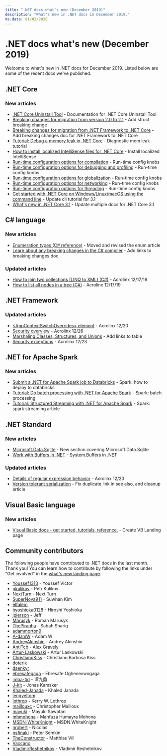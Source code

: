 ```yaml
---
title: ".NET docs what's new (December 2019)"
description: "What's new in .NET docs in December 2019."
ms.date: 01/02/2020
---
```


# .NET docs what's new (December 2019)

Welcome to what's new in .NET docs for December 2019. Listed below are some of the recent docs we've published.

## .NET Core

### New articles

- [.NET Core Uninstall Tool](../core/additional-tools/uninstall-tool.md) - Documentation for .NET Core Uninstall Tool
- [Breaking changes for migration from version 2.0 to 2.1](../core/compatibility/2.0-2.1.md) - Add struct breaking change
- [Breaking changes for migration from .NET Framework to .NET Core](../core/compatibility/fx-core.md) - Add breaking changes doc for .NET Framework to .NET Core
- [Tutorial: Debug a memory leak in .NET Core](../core/diagnostics/debug-memory-leak.md) - Diagnostic mem leak tutorial
- [How to install localized IntelliSense files for .NET Core](../core/install/localized-intellisense.md) - Install localized IntelliSense
- [Run-time configuration options for compilation](../core/run-time-config/compilation.md) - Run-time config knobs
- [Run-time configuration options for debugging and profiling](../core/run-time-config/debugging-profiling.md) - Run-time config knobs
- [Run-time configuration options for globalization](../core/run-time-config/globalization.md) - Run-time config knobs
- [Run-time configuration options for networking](../core/run-time-config/networking.md) - Run-time config knobs
- [Run-time configuration options for threading](../core/run-time-config/threading.md) - Run-time config knobs
- [Get started with .NET Core on Windows/Linux/macOS using the command line](../core/tutorials/cli-create-console-app.md) - Update cli tutorial for 3.1
- [What's new in .NET Core 3.1](../core/whats-new/dotnet-core-3-1.md) - Update multiple docs for .NET Core 3.1

## C# language

### New articles

- [Enumeration types (C# reference)](../csharp/language-reference/builtin-types/enum.md) - Moved and revised the enum article
- [Learn about any breaking changes in the C# compiler](../csharp/whats-new/breaking-changes.md) - Add links to breaking changes doc

### Updated articles

- [How to join two collections (LINQ to XML) (C#)](../csharp/programming-guide/concepts/linq/how-to-join-two-collections-linq-to-xml.md) - Acrolinx 12/17/19
- [How to list all nodes in a tree (C#)](../csharp/programming-guide/concepts/linq/how-to-list-all-nodes-in-a-tree.md) - Acrolinx 12/17/19

## .NET Framework

### Updated articles

- [\<AppContextSwitchOverrides> element](../framework/configure-apps/file-schema/runtime/appcontextswitchoverrides-element.md) - Acrolinx 12/20
- [Security overview](../framework/data/adonet/security-overview.md) - Acrolinx 12/26
- [Marshaling Classes, Structures, and Unions](../framework/interop/marshaling-classes-structures-and-unions.md) - Add links to table
- [Security exceptions](../framework/wcf/diagnostics/exceptions-reference/security-exceptions.md) - Acrolinx 12/23

## .NET for Apache Spark

### New articles

- [Submit a .NET for Apache Spark job to Databricks](../spark/how-to-guides/databricks-deploy-methods.md) - Spark: how to deploy to databricks
- [Tutorial: Do batch processing with .NET for Apache Spark](../spark/tutorials/batch-processing.md) - Spark: batch processing
- [Tutorial: Structured Streaming with .NET for Apache Spark](../spark/tutorials/streaming.md) - Spark: spark streaming article

## .NET Standard

### New articles

- [Microsoft.Data.Sqlite](../standard/data/sqlite/index.md) - New section covering Microsoft.Data.Sqlite
- [Work with Buffers in .NET](../standard/io/buffers.md) - System.Buffers in .NET

### Updated articles

- [Details of regular expression behavior](../standard/base-types/details-of-regular-expression-behavior.md) - Acrolinx 12/20
- [Version tolerant serialization](../standard/serialization/version-tolerant-serialization.md) - Fix duplicate link in see also, and cleanup article

## Visual Basic language

### New articles

- [Visual Basic docs - get started, tutorials, reference.](../visual-basic/index.yml) - Create VB Landing page

## Community contributors

The following people have contributed to .NET docs in the last month. Thank you! You can learn how to contribute by following the links under "Get involved" in the [what's new landing page](index.yml).

- [Youssef1313](https://github.com/Youssef1313)  - Youssef Victor
- [pkulikov](https://github.com/pkulikov)  - Petr Kulikov
- [NextTurn](https://github.com/NextTurn)  - Next Turn
- [SuperNova911](https://github.com/SuperNova911)  - Suwhan Kim
- [elfalem](https://github.com/elfalem) 
- [hyoshioka0128](https://github.com/hyoshioka0128)  - Hiroshi Yoshioka
- [jpierson](https://github.com/jpierson)  - Jeff
- [Marusyk](https://github.com/Marusyk)  - Roman Marusyk
- [ThePiranha](https://github.com/ThePiranha)  - Sabah Shariq
- [adammorton9](https://github.com/adammorton9) 
- [A-damW](https://github.com/A-damW)  - Adam W
- [AndreyAkinshin](https://github.com/AndreyAkinshin)  - Andrey Akinshin
- [AntiTcb](https://github.com/AntiTcb)  - Alex Gravely
- [Artur-Laskowski](https://github.com/Artur-Laskowski)  - Artur Laskowski
- [ChristianoKiss](https://github.com/ChristianoKiss)  - Christiano Barbosa Kiss
- [doterik](https://github.com/doterik) 
- [dsenkyr](https://github.com/dsenkyr) 
- [ebresafegaga](https://github.com/ebresafegaga)  - Ebresafe Oghenevwogaga
- [imba-tjd](https://github.com/imba-tjd)  - 谭九鼎
- [J-kit](https://github.com/J-kit)  - Jonas Kamsker
- [Khaled-Janada](https://github.com/Khaled-Janada)  - Khaled Janada
- [lengyeltom](https://github.com/lengyeltom) 
- [lothrop](https://github.com/lothrop)  - Kerry W. Lothrop
- [maillouxc](https://github.com/maillouxc)  - Christopher Mailloux
- [mayuki](https://github.com/mayuki)  - Mayuki Sawatari
- [mhmohona](https://github.com/mhmohona)  - Mahfuza Humayra Mohona
- [MSDN-WhiteKnight](https://github.com/MSDN-WhiteKnight)  - MSDN.WhiteKnight
- [nrobert](https://github.com/nrobert)  - Nicolas
- [psfinaki](https://github.com/psfinaki)  - Peter Semkin
- [TheConstructor](https://github.com/TheConstructor)  - Matthias Vill
- [Vaccano](https://github.com/Vaccano) 
- [VladimirReshetnikov](https://github.com/VladimirReshetnikov)  - Vladimir Reshetnikov

